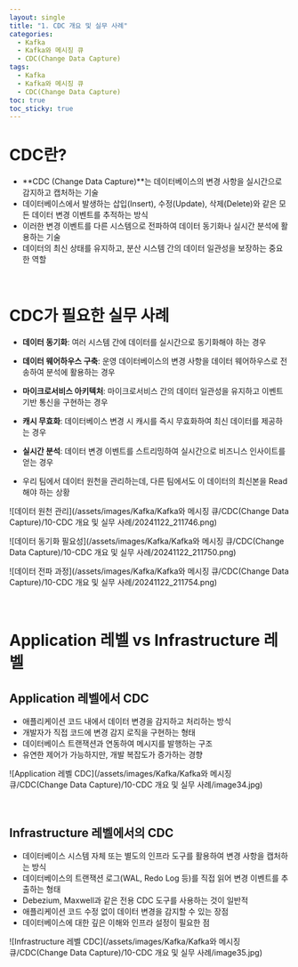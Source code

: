 ```yaml
---
layout: single
title: "1. CDC 개요 및 실무 사례"
categories:
  - Kafka
  - Kafka와 메시징 큐
  - CDC(Change Data Capture)
tags:
  - Kafka
  - Kafka와 메시징 큐
  - CDC(Change Data Capture)
toc: true
toc_sticky: true
---
```

# CDC란?

- **CDC (Change Data Capture)**는 데이터베이스의 변경 사항을 실시간으로 감지하고 캡처하는 기술
- 데이터베이스에서 발생하는 삽입(Insert), 수정(Update), 삭제(Delete)와 같은 모든 데이터 변경 이벤트를 추적하는 방식
- 이러한 변경 이벤트를 다른 시스템으로 전파하여 데이터 동기화나 실시간 분석에 활용하는 기술
- 데이터의 최신 상태를 유지하고, 분산 시스템 간의 데이터 일관성을 보장하는 중요한 역할

<br>

# CDC가 필요한 실무 사례

- **데이터 동기화**: 여러 시스템 간에 데이터를 실시간으로 동기화해야 하는 경우
- **데이터 웨어하우스 구축**: 운영 데이터베이스의 변경 사항을 데이터 웨어하우스로 전송하여 분석에 활용하는 경우
- **마이크로서비스 아키텍처**: 마이크로서비스 간의 데이터 일관성을 유지하고 이벤트 기반 통신을 구현하는 경우
- **캐시 무효화**: 데이터베이스 변경 시 캐시를 즉시 무효화하여 최신 데이터를 제공하는 경우
- **실시간 분석**: 데이터 변경 이벤트를 스트리밍하여 실시간으로 비즈니스 인사이트를 얻는 경우



- 우리 팀에서 데이터 원천을 관리하는데, 다른 팀에서도 이 데이터의 최신본을 Read해야 하는 상황

![데이터 원천 관리](/assets/images/Kafka/Kafka와 메시징 큐/CDC(Change Data Capture)/10-CDC 개요 및 실무 사례/20241122_211746.png)

![데이터 동기화 필요성](/assets/images/Kafka/Kafka와 메시징 큐/CDC(Change Data Capture)/10-CDC 개요 및 실무 사례/20241122_211750.png)

![데이터 전파 과정](/assets/images/Kafka/Kafka와 메시징 큐/CDC(Change Data Capture)/10-CDC 개요 및 실무 사례/20241122_211754.png)

# <br>Application 레벨 vs Infrastructure 레벨

## Application 레벨에서 CDC

- 애플리케이션 코드 내에서 데이터 변경을 감지하고 처리하는 방식
- 개발자가 직접 코드에 변경 감지 로직을 구현하는 형태
- 데이터베이스 트랜잭션과 연동하여 메시지를 발행하는 구조
- 유연한 제어가 가능하지만, 개발 복잡도가 증가하는 경향

![Application 레벨 CDC](/assets/images/Kafka/Kafka와 메시징 큐/CDC(Change Data Capture)/10-CDC 개요 및 실무 사례/image34.jpg)

<br>

## Infrastructure 레벨에서의 CDC

- 데이터베이스 시스템 자체 또는 별도의 인프라 도구를 활용하여 변경 사항을 캡처하는 방식
- 데이터베이스의 트랜잭션 로그(WAL, Redo Log 등)를 직접 읽어 변경 이벤트를 추출하는 형태
- Debezium, Maxwell과 같은 전용 CDC 도구를 사용하는 것이 일반적
- 애플리케이션 코드 수정 없이 데이터 변경을 감지할 수 있는 장점
- 데이터베이스에 대한 깊은 이해와 인프라 설정이 필요한 점

![Infrastructure 레벨 CDC](/assets/images/Kafka/Kafka와 메시징 큐/CDC(Change Data Capture)/10-CDC 개요 및 실무 사례/image35.jpg)